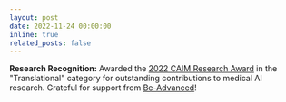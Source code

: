 ```yaml
---
layout: post
date: 2022-11-24 00:00:00
inline: true
related_posts: false
---
```


**Research Recognition:** Awarded the [2022 CAIM Research Award](https://www.caim.unibe.ch/research/research_awards/index_eng.html) in the "Translational" category for outstanding contributions to medical AI research. Grateful for support from [Be-Advanced](https://be-advanced.ch)!